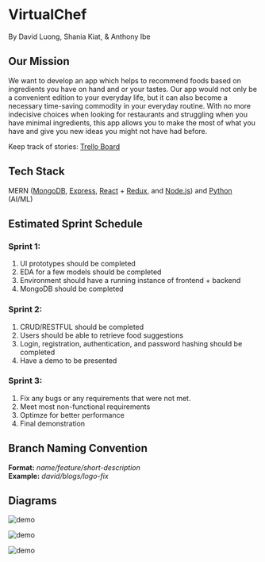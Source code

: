 # VirtualChef

By David Luong, Shania Kiat, & Anthony Ibe

## Our Mission

We want to develop an app which helps to recommend foods based on ingredients you have on hand and or your tastes.
Our app would not only be a convenient edition to your everyday life, but it can also become a necessary time-saving commodity in your everyday routine.
With no more indecisive choices when looking for restaurants and struggling when you have minimal ingredients, this app allows you to make the most of what you have and give you new ideas you might not have had before.

Keep track of stories: [Trello Board](https://trello.com/b/NoPaPb3O/software-engineering-project)

## Tech Stack

MERN ([MongoDB](https://www.mongodb.com), [Express](https://expressjs.com), [React](https://reactjs.org) + [Redux](https://redux.js.org), and [Node.js](https://nodejs.org/en/)) and [Python](https://www.python.org) (AI/ML)

## Estimated Sprint Schedule

### Sprint 1:

1. UI prototypes should be completed
2. EDA for a few models should be completed
3. Environment should have a running instance of frontend + backend
4. MongoDB should be completed

### Sprint 2:

1. CRUD/RESTFUL should be completed
2. Users should be able to retrieve food suggestions
3. Login, registration, authentication, and password hashing should be completed
4. Have a demo to be presented

### Sprint 3:

1. Fix any bugs or any requirements that were not met.
2. Meet most non-functional requirements
3. Optimze for better performance
4. Final demonstration

## Branch Naming Convention

**Format:** _name/feature/short-description_ <br />
**Example:** _david/blogs/logo-fix_

## Diagrams

![demo](https://github.com/shaniakiat/VirtualChef/blob/master/diagrams/UseCaseDiagram.png)

![demo](https://github.com/shaniakiat/VirtualChef/blob/master/diagrams/ContextDiagram.png)

![demo](https://github.com/shaniakiat/VirtualChef/blob/master/diagrams/ArchitecturePlan.png)
